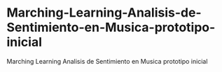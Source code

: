 # Marching-Learning-Analisis-de-Sentimiento-en-Musica-prototipo-inicial
Marching Learning Analisis de Sentimiento en Musica prototipo inicial
